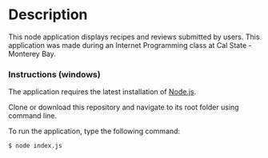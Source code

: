 # Description

This node application displays recipes and reviews submitted by users. This application was made during an Internet Programming class at Cal State - Monterey Bay.

### Instructions (windows)
The application requires the latest installation of [Node.js](https://nodejs.org/en/download/).

Clone or download this repository and navigate to its root folder using command line.

To run the application, type the following command:
```
$ node index.js
```